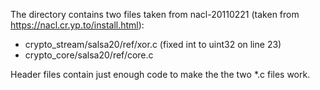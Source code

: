 The directory contains two files taken from nacl-20110221 (taken from https://nacl.cr.yp.to/install.html):

- crypto_stream/salsa20/ref/xor.c (fixed int to uint32 on line 23)
- crypto_core/salsa20/ref/core.c

Header files contain just enough code to make the the two *.c files work.
